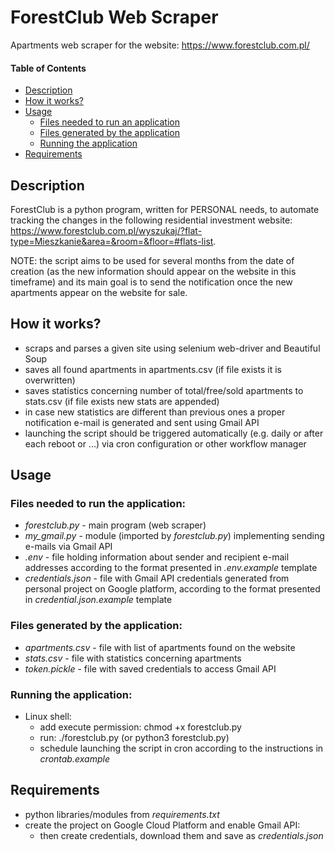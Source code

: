# ForestClub Web Scraper
Apartments web scraper for the website: https://www.forestclub.com.pl/

#### Table of Contents
* [Description](#description)
* [How it works?](#how-it-works)
* [Usage](#usage)
    * [Files needed to run an application](#files-needed-to-run-the-application)
    * [Files generated by the application](#files-generated-by-the-application)
    * [Running the application](#running-the-application)
* [Requirements](#requirements)

## Description
ForestClub is a python program, written for PERSONAL needs, 
to automate tracking the changes in the following residential investment website: 
https://www.forestclub.com.pl/wyszukaj/?flat-type=Mieszkanie&area=&room=&floor=#flats-list.

NOTE: the script aims to be used for several months from the date of creation 
(as the new information should appear on the website in this timeframe) and its main goal is to send 
the notification once the new apartments appear on the website for sale.

##  How it works?
* scraps and parses a given site using selenium web-driver and Beautiful Soup
* saves all found apartments in apartments.csv
(if file exists it is overwritten)
* saves statistics concerning number of total/free/sold apartments to stats.csv 
(if file exists new stats are appended)
* in case new statistics are different than previous ones 
a proper notification e-mail is generated and sent using Gmail API
* launching the script should be triggered automatically 
(e.g. daily or after each reboot or ...) via cron configuration 
or other workflow manager 

## Usage
### Files needed to run the application:
* *forestclub.py* - main program (web scraper)
* *my_gmail.py* - module (imported by *forestclub.py*) implementing sending e-mails via Gmail API 
* *.env* - file holding information about sender and recipient e-mail addresses 
according to the format presented in *.env.example* template
* *credentials.json* - file with Gmail API credentials generated from personal project on Google platform, 
according to the format presented in *credential.json.example* template 

### Files generated by the application:
* *apartments.csv* - file with list of apartments found on the website
* *stats.csv* - file with statistics concerning apartments 
* *token.pickle* - file with saved credentials to access Gmail API

### Running the application:
* Linux shell:
    * add execute permission: chmod +x forestclub.py 
    * run: ./forestclub.py (or python3 forestclub.py)
    * schedule launching the script in cron according to the instructions in *crontab.example*

## Requirements
* python libraries/modules from *requirements.txt*
* create the project on Google Cloud Platform and enable Gmail API:
    *  then create credentials, download them and save as *credentials.json*
